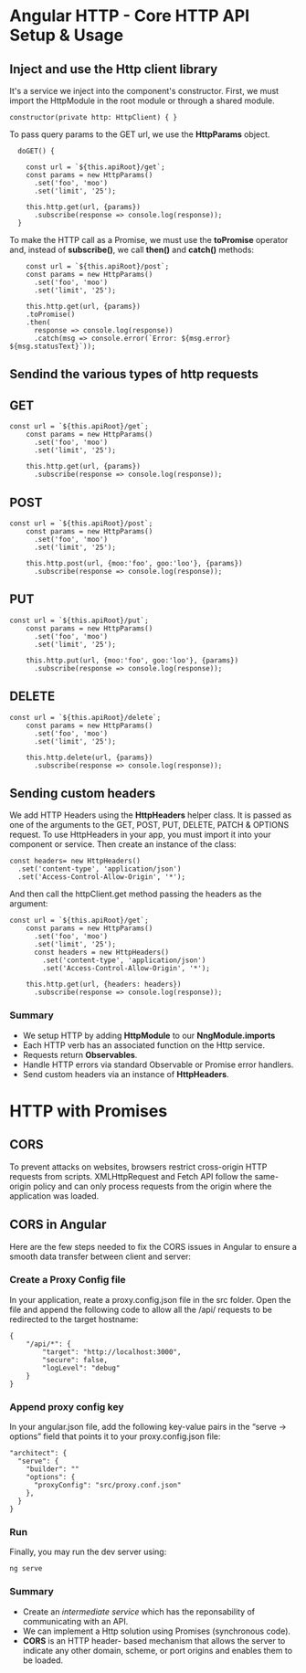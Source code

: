 # Angular HTTP - Core HTTP API Setup & Usage

## Inject and use the Http client library
It's a service we inject into the component's constructor. First, we must import the HttpModule in the root module or through a shared module.
```
constructor(private http: HttpClient) { }
```

To pass query params to the GET url, we use the **HttpParams** object.
```
  doGET() {
    
    const url = `${this.apiRoot}/get`;
    const params = new HttpParams()
      .set('foo', 'moo')
      .set('limit', '25');

    this.http.get(url, {params})
      .subscribe(response => console.log(response));
  }
```

To make the HTTP call as a Promise, we must use the **toPromise** operator and, instead of **subscribe()**, we call **then()** and **catch()** methods:
```
    const url = `${this.apiRoot}/post`;
    const params = new HttpParams()
      .set('foo', 'moo')
      .set('limit', '25');

    this.http.get(url, {params})
    .toPromise()
    .then(
      response => console.log(response))
      .catch(msg => console.error(`Error: ${msg.error} ${msg.statusText}`));
```

## Sendind the various types of http requests
## GET
```
const url = `${this.apiRoot}/get`;
    const params = new HttpParams()
      .set('foo', 'moo')
      .set('limit', '25');

    this.http.get(url, {params})
      .subscribe(response => console.log(response));
```

## POST
```
const url = `${this.apiRoot}/post`;
    const params = new HttpParams()
      .set('foo', 'moo')
      .set('limit', '25');

    this.http.post(url, {moo:'foo', goo:'loo'}, {params})
      .subscribe(response => console.log(response));
```

## PUT
```
const url = `${this.apiRoot}/put`;
    const params = new HttpParams()
      .set('foo', 'moo')
      .set('limit', '25');

    this.http.put(url, {moo:'foo', goo:'loo'}, {params})
      .subscribe(response => console.log(response));
```

## DELETE
```
const url = `${this.apiRoot}/delete`;
    const params = new HttpParams()
      .set('foo', 'moo')
      .set('limit', '25');

    this.http.delete(url, {params})
      .subscribe(response => console.log(response));
```
## Sending custom headers
We add HTTP Headers using the **HttpHeaders** helper class. It is passed as one of the arguments to the GET, POST, PUT, DELETE, PATCH & OPTIONS request.
To use HttpHeaders in your app, you must import it into your component or service. Then create an instance of the class:
```
const headers= new HttpHeaders()
  .set('content-type', 'application/json')
  .set('Access-Control-Allow-Origin', '*');
```

And then call the httpClient.get method passing the headers as the argument:
```
const url = `${this.apiRoot}/get`;
    const params = new HttpParams()
      .set('foo', 'moo')
      .set('limit', '25');
      const headers = new HttpHeaders()
        .set('content-type', 'application/json')
        .set('Access-Control-Allow-Origin', '*');

    this.http.get(url, {headers: headers})
      .subscribe(response => console.log(response));
```

### Summary
* We setup HTTP by adding **HttpModule** to our **NngModule.imports**
* Each HTTP verb has an associated function on the Http service.
* Requests return **Observables**.
* Handle HTTP errors via standard Observable or Promise error handlers.
* Send custom headers via an instance of **HttpHeaders**.

# HTTP with Promises

## CORS
To prevent attacks on websites, browsers restrict cross-origin HTTP requests from scripts. XMLHttpRequest and Fetch API follow the same-origin policy and can only process requests from the origin where the application was loaded.

## CORS in Angular
Here are the few steps needed to fix the CORS issues in Angular to ensure a smooth data transfer between client and server:

### Create a Proxy Config file
In your application, reate a proxy.config.json file in the src folder. Open the file and append the following code to allow all the /api/ requests to be redirected to the target hostname:
```
{
    "/api/*": {
        "target": "http://localhost:3000",
        "secure": false,
        "logLevel": "debug"
    }
}
```

### Append proxy config key
In your angular.json file, add the following key-value pairs in the “serve -> options” field that points it to your proxy.config.json file:
```
"architect": {
  "serve": {
    "builder": ""
    "options": {
      "proxyConfig": "src/proxy.conf.json"
    },
  }
}
```

### Run
Finally, you may run the dev server using:
```
ng serve
```
### Summary
* Create an *intermediate service* which has the reponsability of communicating with an API.
* We can implement a Http solution using Promises (synchronous code).
* **CORS** is an HTTP header- based mechanism that allows the server to indicate any other domain, scheme, 
  or port origins and enables them to be loaded.